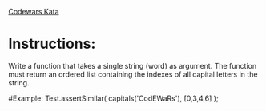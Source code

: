 
[Codewars Kata](https://www.codewars.com/kata/539ee3b6757843632d00026b)
# Instructions:

Write a function that takes a single string (word) as argument. The function must return an ordered list containing the indexes of all capital letters in the string.

#Example:
Test.assertSimilar( capitals('CodEWaRs'), [0,3,4,6] );